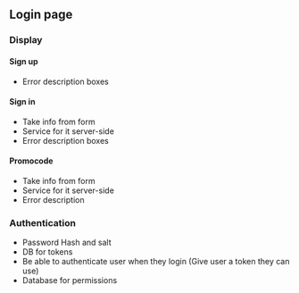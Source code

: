 ## Login page

### Display

#### Sign up

  - Error description boxes

#### Sign in
  
  - Take info from form
  - Service for it server-side
  - Error description boxes
  
#### Promocode

  - Take info from form
  - Service for it server-side
  - Error description
  
### Authentication

  - Password Hash and salt
  - DB for tokens
  - Be able to authenticate user when they login
  (Give user a token they can use)
  - Database for permissions
  

